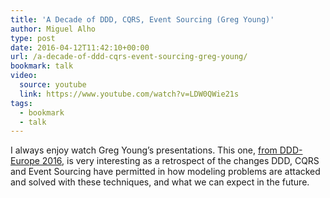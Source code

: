 ```yaml
---
title: 'A Decade of DDD, CQRS, Event Sourcing (Greg Young)'
author: Miguel Alho
type: post
date: 2016-04-12T11:42:10+00:00
url: /a-decade-of-ddd-cqrs-event-sourcing-greg-young/
bookmark: talk
video:
  source: youtube
  link: https://www.youtube.com/watch?v=LDW0QWie21s
tags:
  - bookmark
  - talk
---
```

I always enjoy watch Greg Young&#8217;s presentations. This one, <a href="http://dddeurope.com/2016/greg-young.html" target="_blank">from DDD-Europe 2016</a>, is very interesting as a retrospect of the changes DDD, CQRS and Event Sourcing have permitted in how modeling problems are attacked and solved with these techniques, and what we can expect in the future.